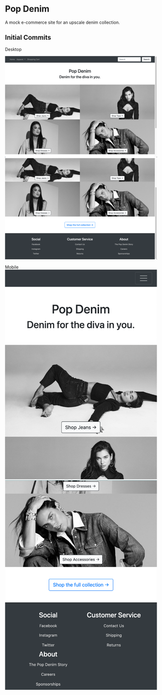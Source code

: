 # Pop Denim #

A mock e-commerce site for an upscale denim collection.

## Initial Commits ##

Desktop

![Desktop site page 1](./Screenshots/pd-desktop-11-6.png)
![Desktop site page 2](./Screenshots/pd-desktop-11-6-2.png)

Mobile
![Mobile site page 1](./Screenshots/pd-mobile-11-6.png)
![Mobile site page 2](./Screenshots/pd-mobile-11-6-2.png)